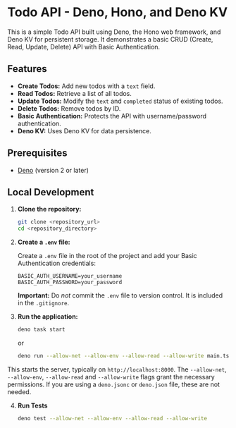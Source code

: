 # Todo API - Deno, Hono, and Deno KV

This is a simple Todo API built using Deno, the Hono web framework, and Deno KV for persistent storage. It demonstrates a basic CRUD (Create, Read, Update, Delete) API with Basic Authentication.

## Features

*   **Create Todos:** Add new todos with a `text` field.
*   **Read Todos:** Retrieve a list of all todos.
*   **Update Todos:** Modify the `text` and `completed` status of existing todos.
*   **Delete Todos:** Remove todos by ID.
*   **Basic Authentication:** Protects the API with username/password authentication.
*   **Deno KV:** Uses Deno KV for data persistence.

## Prerequisites

*   [Deno](https://deno.land/) (version 2 or later)

## Local Development

1.  **Clone the repository:**

    ```bash
    git clone <repository_url>
    cd <repository_directory>
    ```

2.  **Create a `.env` file:**

    Create a `.env` file in the root of the project and add your Basic Authentication credentials:

    ```
    BASIC_AUTH_USERNAME=your_username
    BASIC_AUTH_PASSWORD=your_password
    ```

    **Important:** Do *not* commit the `.env` file to version control.  It is included in the `.gitignore`.

3.  **Run the application:**

    ```bash
    deno task start
    ```
    or
    ```bash
    deno run --allow-net --allow-env --allow-read --allow-write main.ts
    ```
   This starts the server, typically on `http://localhost:8000`.  The `--allow-net`, `--allow-env`, `--allow-read` and `--allow-write` flags grant the necessary permissions. If you are using a `deno.jsonc` or `deno.json` file, these are not needed.

4. **Run Tests**
   ```bash
   deno test --allow-net --allow-env --allow-read --allow-write